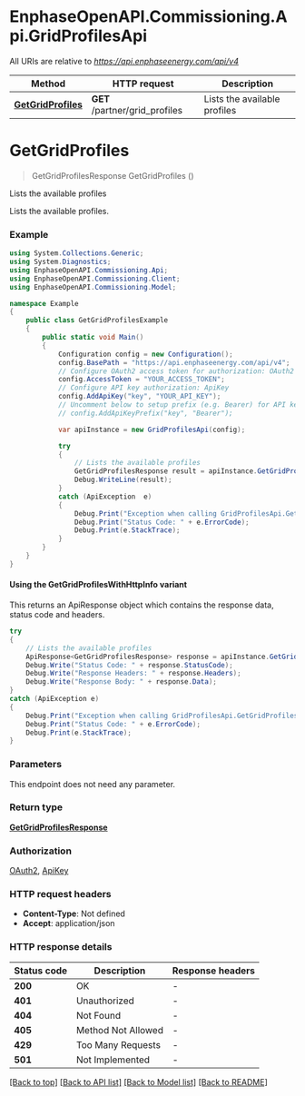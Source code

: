 # EnphaseOpenAPI.Commissioning.Api.GridProfilesApi

All URIs are relative to *https://api.enphaseenergy.com/api/v4*

| Method | HTTP request | Description |
|--------|--------------|-------------|
| [**GetGridProfiles**](GridProfilesApi.md#getgridprofiles) | **GET** /partner/grid_profiles | Lists the available profiles |

<a id="getgridprofiles"></a>
# **GetGridProfiles**
> GetGridProfilesResponse GetGridProfiles ()

Lists the available profiles

Lists the available profiles.

### Example
```csharp
using System.Collections.Generic;
using System.Diagnostics;
using EnphaseOpenAPI.Commissioning.Api;
using EnphaseOpenAPI.Commissioning.Client;
using EnphaseOpenAPI.Commissioning.Model;

namespace Example
{
    public class GetGridProfilesExample
    {
        public static void Main()
        {
            Configuration config = new Configuration();
            config.BasePath = "https://api.enphaseenergy.com/api/v4";
            // Configure OAuth2 access token for authorization: OAuth2
            config.AccessToken = "YOUR_ACCESS_TOKEN";
            // Configure API key authorization: ApiKey
            config.AddApiKey("key", "YOUR_API_KEY");
            // Uncomment below to setup prefix (e.g. Bearer) for API key, if needed
            // config.AddApiKeyPrefix("key", "Bearer");

            var apiInstance = new GridProfilesApi(config);

            try
            {
                // Lists the available profiles
                GetGridProfilesResponse result = apiInstance.GetGridProfiles();
                Debug.WriteLine(result);
            }
            catch (ApiException  e)
            {
                Debug.Print("Exception when calling GridProfilesApi.GetGridProfiles: " + e.Message);
                Debug.Print("Status Code: " + e.ErrorCode);
                Debug.Print(e.StackTrace);
            }
        }
    }
}
```

#### Using the GetGridProfilesWithHttpInfo variant
This returns an ApiResponse object which contains the response data, status code and headers.

```csharp
try
{
    // Lists the available profiles
    ApiResponse<GetGridProfilesResponse> response = apiInstance.GetGridProfilesWithHttpInfo();
    Debug.Write("Status Code: " + response.StatusCode);
    Debug.Write("Response Headers: " + response.Headers);
    Debug.Write("Response Body: " + response.Data);
}
catch (ApiException e)
{
    Debug.Print("Exception when calling GridProfilesApi.GetGridProfilesWithHttpInfo: " + e.Message);
    Debug.Print("Status Code: " + e.ErrorCode);
    Debug.Print(e.StackTrace);
}
```

### Parameters
This endpoint does not need any parameter.
### Return type

[**GetGridProfilesResponse**](GetGridProfilesResponse.md)

### Authorization

[OAuth2](../README.md#OAuth2), [ApiKey](../README.md#ApiKey)

### HTTP request headers

 - **Content-Type**: Not defined
 - **Accept**: application/json


### HTTP response details
| Status code | Description | Response headers |
|-------------|-------------|------------------|
| **200** | OK |  -  |
| **401** | Unauthorized |  -  |
| **404** | Not Found |  -  |
| **405** | Method Not Allowed |  -  |
| **429** | Too Many Requests |  -  |
| **501** | Not Implemented |  -  |

[[Back to top]](#) [[Back to API list]](../README.md#documentation-for-api-endpoints) [[Back to Model list]](../README.md#documentation-for-models) [[Back to README]](../README.md)

